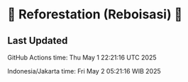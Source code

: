 
# 🌳 Reforestation (Reboisasi) 🌲

## Last Updated

GitHub Actions time: Thu May  1 22:21:16 UTC 2025

Indonesia/Jakarta time: Fri May  2 05:21:16 WIB 2025
